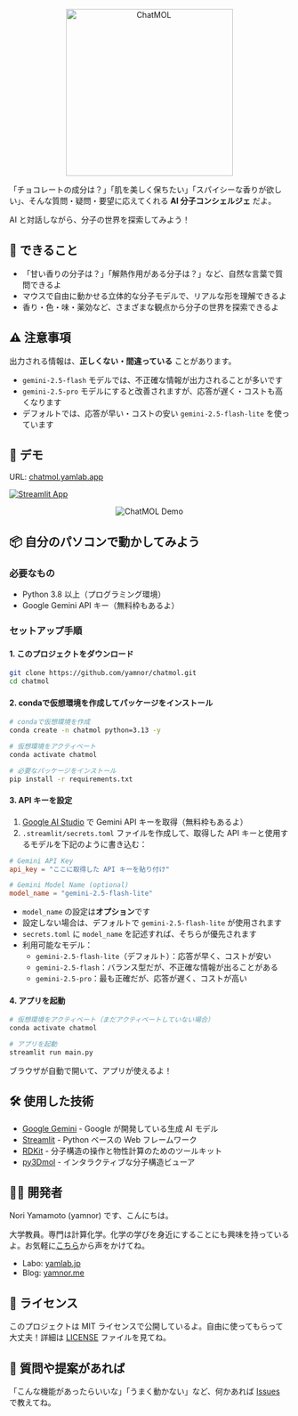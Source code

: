 <p align="center">
  <img src="https://i.gyazo.com/e6424c1c7f3d48c212fadc993e253481.png" alt="ChatMOL" width="300">
</p>

「チョコレートの成分は？」「肌を美しく保ちたい」「スパイシーな香りが欲しい」、そんな質問・疑問・要望に応えてくれる **AI 分子コンシェルジェ** だよ。

AI と対話しながら、分子の世界を探索してみよう！

## 🌟 できること

- 「甘い香りの分子は？」「解熱作用がある分子は？」など、自然な言葉で質問できるよ
- マウスで自由に動かせる立体的な分子モデルで、リアルな形を理解できるよ
- 香り・色・味・薬効など、さまざまな観点から分子の世界を探索できるよ

## ⚠️ 注意事項

出力される情報は、**正しくない・間違っている** ことがあります。

- `gemini-2.5-flash` モデルでは、不正確な情報が出力されることが多いです
- `gemini-2.5-pro` モデルにすると改善されますが、応答が遅く・コストも高くなります
- デフォルトでは、応答が早い・コストの安い `gemini-2.5-flash-lite` を使っています

## 🚀 デモ

URL: [chatmol.yamlab.app](https://chatmol.yamlab.app)

[![Streamlit App](https://static.streamlit.io/badges/streamlit_badge_black_white.svg)](https://chatmol.yamlab.app/) 

<p align="center">
    <img src="https://i.gyazo.com/e308accb0eebe0fd1233d67feda75bb7.gif" alt="ChatMOL Demo">
</p>

## 📦 自分のパソコンで動かしてみよう

### 必要なもの

- Python 3.8 以上（プログラミング環境）
- Google Gemini API キー（無料枠もあるよ）

### セットアップ手順

#### 1. このプロジェクトをダウンロード

```bash
git clone https://github.com/yamnor/chatmol.git
cd chatmol
```

#### 2. condaで仮想環境を作成してパッケージをインストール

```bash
# condaで仮想環境を作成
conda create -n chatmol python=3.13 -y

# 仮想環境をアクティベート
conda activate chatmol

# 必要なパッケージをインストール
pip install -r requirements.txt
```

#### 3. API キーを設定

1. [Google AI Studio](https://makersuite.google.com/app/apikey) で Gemini API キーを取得（無料枠もあるよ）
2. `.streamlit/secrets.toml` ファイルを作成して、取得した API キーと使用するモデルを下記のように書き込む：

```toml
# Gemini API Key
api_key = "ここに取得した API キーを貼り付け"

# Gemini Model Name (optional)
model_name = "gemini-2.5-flash-lite"
```

- `model_name` の設定は**オプション**です
- 設定しない場合は、デフォルトで `gemini-2.5-flash-lite` が使用されます
- `secrets.toml` に `model_name` を記述すれば、そちらが優先されます
- 利用可能なモデル：
  - `gemini-2.5-flash-lite`（デフォルト）：応答が早く、コストが安い
  - `gemini-2.5-flash`：バランス型だが、不正確な情報が出ることがある
  - `gemini-2.5-pro`：最も正確だが、応答が遅く、コストが高い

#### 4. アプリを起動

```bash
# 仮想環境をアクティベート（まだアクティベートしていない場合）
conda activate chatmol

# アプリを起動
streamlit run main.py
```

ブラウザが自動で開いて、アプリが使えるよ！

## 🛠️ 使用した技術

- [Google Gemini](https://ai.google.dev/) - Google が開発している生成 AI モデル
- [Streamlit](https://streamlit.io/) - Python ベースの Web フレームワーク
- [RDKit](https://www.rdkit.org/) - 分子構造の操作と物性計算のためのツールキット
- [py3Dmol](https://3dmol.csb.pitt.edu/) - インタラクティブな分子構造ビューア

## 👨‍💻 開発者

Nori Yamamoto (yamnor) です、こんにちは。

大学教員。専門は計算化学。化学の学びを身近にすることにも興味を持っているよ。お気軽に[こちら](https://letterbird.co/yamnor)から声をかけてね。

- Labo: [yamlab.jp](https://yamlab.jp/)
- Blog: [yamnor.me](https://yamnor.me/)

## 📄 ライセンス

このプロジェクトは MIT ライセンスで公開しているよ。自由に使ってもらって大丈夫！詳細は [LICENSE](LICENSE) ファイルを見てね。

## 💬 質問や提案があれば

「こんな機能があったらいいな」「うまく動かない」など、何かあれば [Issues](https://github.com/yamnor/ChatMOL/issues) で教えてね。
